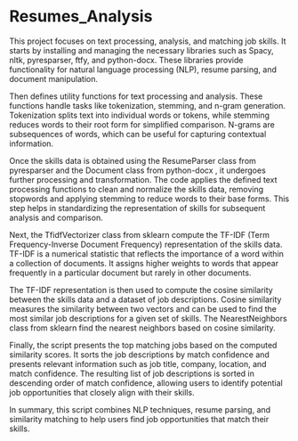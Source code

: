 # Resumes_Analysis
This project focuses on text processing, analysis, and matching job skills. It starts by installing and managing the necessary libraries such as Spacy, nltk, pyresparser, ftfy, and python-docx. These libraries provide functionality for natural language processing (NLP), resume parsing, and document manipulation.

Then defines utility functions for text processing and analysis. These functions handle tasks like tokenization, stemming, and n-gram generation. Tokenization splits text into individual words or tokens, while stemming reduces words to their root form for simplified comparison. N-grams are subsequences of words, which can be useful for capturing contextual information.

Once the skills data is obtained using the ResumeParser class from pyresparser and the Document class from python-docx , it undergoes further processing and transformation. The code applies the defined text processing functions to clean and normalize the skills data, removing stopwords and applying stemming to reduce words to their base forms. This step helps in standardizing the representation of skills for subsequent analysis and comparison.

Next, the TfidfVectorizer class from sklearn compute the TF-IDF (Term Frequency-Inverse Document Frequency) representation of the skills data. TF-IDF is a numerical statistic that reflects the importance of a word within a collection of documents. It assigns higher weights to words that appear frequently in a particular document but rarely in other documents.

The TF-IDF representation is then used to compute the cosine similarity between the skills data and a dataset of job descriptions. Cosine similarity measures the similarity between two vectors and can be used to find the most similar job descriptions for a given set of skills. The NearestNeighbors class from sklearn find the nearest neighbors based on cosine similarity.

Finally, the script presents the top matching jobs based on the computed similarity scores. It sorts the job descriptions by match confidence and presents relevant information such as job title, company, location, and match confidence. The resulting list of job descriptions is sorted in descending order of match confidence, allowing users to identify potential job opportunities that closely align with their skills.

In summary, this script combines NLP techniques, resume parsing, and similarity matching to help users find job opportunities that match their skills.
